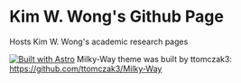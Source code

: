 # Kim W. Wong's Github Page

Hosts Kim W. Wong's academic research pages

[![Built with Astro](https://astro.badg.es/v2/built-with-astro/tiny.svg)](https://astro.build)
Milky-Way theme was built by ttomczak3: https://github.com/ttomczak3/Milky-Way